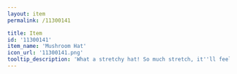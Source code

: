 ```yaml
---
layout: item
permalink: /11300141

title: Item
id: '11300141'
item_name: 'Mushroom Hat'
icon_url: '11300141.png'
tooltip_description: 'What a stretchy hat! So much stretch, it''ll feel like it was made just for you!'
---
```

